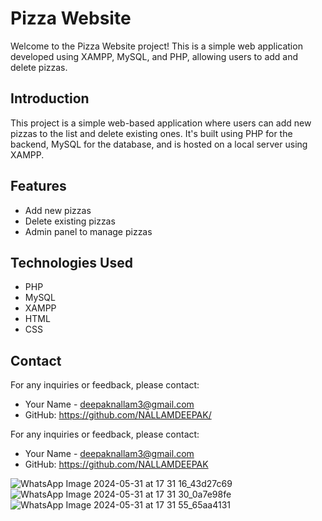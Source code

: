 # Pizza Website

Welcome to the Pizza Website project! This is a simple web application developed using XAMPP, MySQL, and PHP, allowing users to add and delete pizzas.

## Introduction

This project is a simple web-based application where users can add new pizzas to the list and delete existing ones. It's built using PHP for the backend, MySQL for the database, and is hosted on a local server using XAMPP.

## Features

- Add new pizzas
- Delete existing pizzas
- Admin panel to manage pizzas

## Technologies Used
- PHP
- MySQL
- XAMPP
- HTML
- CSS

## Contact

For any inquiries or feedback, please contact:
- Your Name - deepaknallam3@gmail.com
- GitHub: https://github.com/NALLAMDEEPAK/


For any inquiries or feedback, please contact:

- Your Name - deepaknallam3@gmail.com
- GitHub: https://github.com/NALLAMDEEPAK

![WhatsApp Image 2024-05-31 at 17 31 16_43d27c69](https://github.com/NALLAMDEEPAK/pizza_php/assets/119313616/927348ac-28f6-4660-8a78-f5312c6e5961)
![WhatsApp Image 2024-05-31 at 17 31 30_0a7e98fe](https://github.com/NALLAMDEEPAK/pizza_php/assets/119313616/9f3440a2-b881-4ee8-a32f-d577c1fb0d80)
![WhatsApp Image 2024-05-31 at 17 31 55_65aa4131](https://github.com/NALLAMDEEPAK/pizza_php/assets/119313616/adfe8414-854f-4222-b76f-8058e15bb40a)

